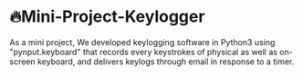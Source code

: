 # 🔥Mini-Project-Keylogger
As a mini project, We developed keylogging software in Python3 using "pynput.keyboard" that records every keystrokes of physical as well as on-screen keyboard, and delivers keylogs through email in response to a timer.
